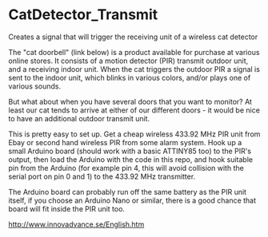 # CatDetector_Transmit
Creates a signal that will trigger the receiving unit of a wireless cat detector

The "cat doorbell" (link below) is a product available for purchase at various online stores.
It consists of a motion detector (PIR) transmit outdoor unit, and a receiving indoor unit. 
When the cat triggers the outdoor PIR a signal is sent to the indoor unit, which blinks in various colors, and/or
plays one of various sounds.

But what about when you have several doors that you want to monitor? At least our cat tends to arrive at either of
our different doors - it would be nice to have an additional outdoor transmit unit.

This is pretty easy to set up. Get a cheap wireless 433.92 MHz PIR unit from Ebay or second hand wireless PIR
from some alarm system. Hook up a small Arduino board (should work with a basic ATTINY85 too) to the PIR's output,
then load the Arduino with the code in this repo, and hook suitable pin from the Arduino (for example pin 4, this
will avoid collision with the serial port on pin 0 and 1) to the 433.92 MHz transmitter. 

The Arduino board can probably run off the same battery as the PIR unit itself, if you choose an Arduino Nano or 
similar, there is a good chance that board will fit inside the PIR unit too.




http://www.innovadvance.se/English.htm

